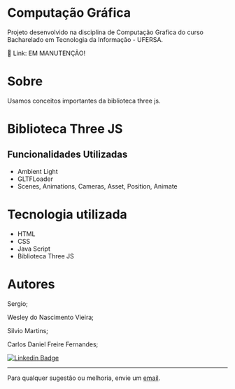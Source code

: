 # Computação Gráfica

Projeto desenvolvido na disciplina de Computação Grafica do curso Bacharelado em Tecnologia da Informação - UFERSA.

🔗 Link: EM MANUTENÇÃO!

# Sobre

Usamos conceitos importantes da biblioteca three js.

# Biblioteca Three JS
## Funcionalidades Utilizadas 
- Ambient Light
- GLTFLoader
- Scenes, Animations, Cameras, Asset, Position, Animate


# Tecnologia utilizada
- HTML
- CSS
- Java Script
- Biblioteca Three JS

# Autores

Sergio;

Wesley do Nascimento Vieira;

Silvio Martins;

Carlos Daniel Freire Fernandes;

[![Linkedin Badge](https://img.shields.io/badge/-Linkedin-blue?style=flat-square&logo=Linkedin&logoColor=white&link=https://www.linkedin.com/in/lpaulovt/)](https://www.linkedin.com/in/carlosdanielfernandes) 

---
Para qualquer sugestão ou melhoria, envie um [email](mailto:carloscdanield@gmail.com).
